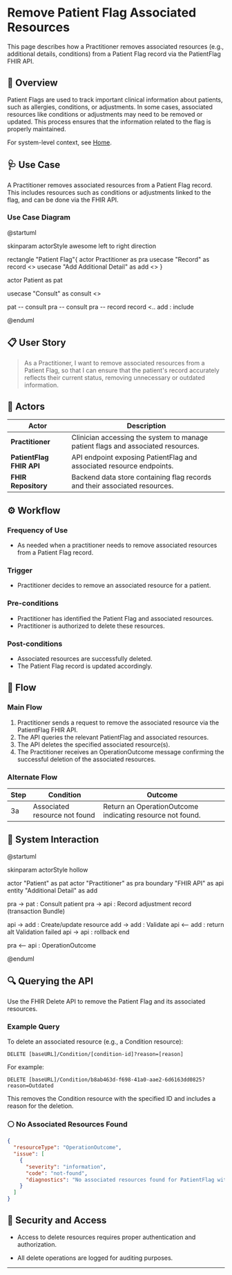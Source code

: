 # Remove Patient Flag Associated Resources

This page describes how a Practitioner removes associated resources (e.g., additional details, conditions) from a Patient Flag record via the PatientFlag FHIR API.

## 📘 Overview

Patient Flags are used to track important clinical information about patients, such as allergies, conditions, or adjustments. In some cases, associated resources like conditions or adjustments may need to be removed or updated. This process ensures that the information related to the flag is properly maintained.

For system-level context, see [Home](Home).

## 🩺 Use Case

A Practitioner removes associated resources from a Patient Flag record. This includes resources such as conditions or adjustments linked to the flag, and can be done via the FHIR API.

### Use Case Diagram

<plantuml>
@startuml

skinparam actorStyle awesome
left to right direction

rectangle "Patient Flag"{
actor Practitioner as pra
usecase "Record" as record <<abstract>>
usecase "Add Additional Detail" as add <<abstract>>
}


actor Patient as pat

usecase "Consult" as consult <<abstract>>

pat -- consult
pra -- consult
pra -- record
record <.. add : include

@enduml
</plantuml>

## 📋 User Story

> As a Practitioner, I want to remove associated resources from a Patient Flag, so that I can ensure that the patient's record accurately reflects their current status, removing unnecessary or outdated information.

## 👥 Actors

| Actor                     | Description                                                    |
|--------------------------|----------------------------------------------------------------|
| **Practitioner**         | Clinician accessing the system to manage patient flags and associated resources. |
| **PatientFlag FHIR API** | API endpoint exposing PatientFlag and associated resource endpoints. |
| **FHIR Repository**      | Backend data store containing flag records and their associated resources. |

## ⚙️ Workflow

### Frequency of Use
- As needed when a practitioner needs to remove associated resources from a Patient Flag record.

### Trigger
- Practitioner decides to remove an associated resource for a patient.

### Pre-conditions
- Practitioner has identified the Patient Flag and associated resources.
- Practitioner is authorized to delete these resources.

### Post-conditions
- Associated resources are successfully deleted.
- The Patient Flag record is updated accordingly.

## 🔄 Flow

### Main Flow

1. Practitioner sends a request to remove the associated resource via the PatientFlag FHIR API.
2. The API queries the relevant PatientFlag and associated resources.
3. The API deletes the specified associated resource(s).
4. The Practitioner receives an OperationOutcome message confirming the successful deletion of the associated resources.

### Alternate Flow

| Step | Condition                      | Outcome                                               |
|------|--------------------------------|-------------------------------------------------------|
| 3a   | Associated resource not found  | Return an OperationOutcome indicating resource not found. |

## 🧩 System Interaction

<plantuml>
@startuml

skinparam actorStyle hollow

actor        "Patient"          as pat
actor        "Practitioner"     as pra
boundary     "FHIR API"         as api
entity       "Additional Detail"  as add

pra ->  pat : Consult patient
pra ->  api : Record adjustment record (transaction Bundle)

api ->  add : Create/update resource
add ->  add : Validate
api <-- add : return
alt Validation failed
  api -> api : rollback
end

pra <-- api : OperationOutcome

@enduml
</plantuml>

## 🔍 Querying the API

Use the FHIR Delete API to remove the Patient Flag and its associated resources.

### Example Query

To delete an associated resource (e.g., a Condition resource):

```
DELETE [baseURL]/Condition/[condition-id]?reason=[reason]
```

For example:

```
DELETE [baseURL]/Condition/b8ab463d-f698-41a0-aae2-6d6163dd0825?reason=Outdated
```

This removes the Condition resource with the specified ID and includes a reason for the deletion.

### ⚪ No Associated Resources Found

```json
{
  "resourceType": "OperationOutcome",
  "issue": [
    {
      "severity": "information",
      "code": "not-found",
      "diagnostics": "No associated resources found for PatientFlag with id [PatientFlag-id]."
    }
  ]
}
```

## 🔐 Security and Access

- Access to delete resources requires proper authentication and authorization.

- All delete operations are logged for auditing purposes.

---